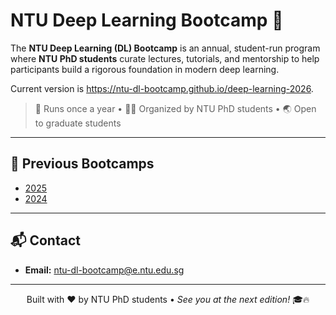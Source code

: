 # NTU Deep Learning Bootcamp 🚀

The **NTU Deep Learning (DL) Bootcamp** is an annual, student-run program where **NTU PhD students** curate lectures, tutorials, and mentorship to help participants build a rigorous foundation in modern deep learning.

Current version is https://ntu-dl-bootcamp.github.io/deep-learning-2026.

> 📅 Runs once a year • 🧑‍🎓 Organized by NTU PhD students • 🌏 Open to graduate students

---


## 🧭 Previous Bootcamps

- [2025](https://github.com/ntu-dl-bootcamp/deep-learning-2025)
- [2024](https://github.com/ntu-dl-bootcamp/deep-learning-2024)

---

## 📬 Contact

- **Email:** ntu-dl-bootcamp@e.ntu.edu.sg

---

<p align="center"> Built with ❤️ by NTU PhD students • <em>See you at the next edition!</em> 🎓🔥 </p>
